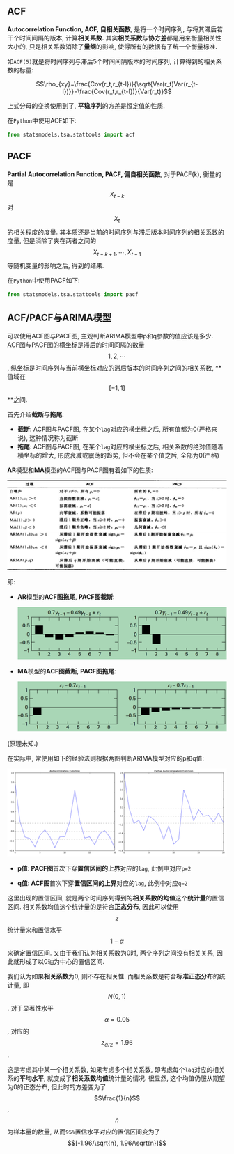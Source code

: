 ## ACF

**Autocorrelation Function, ACF, 自相关函数**, 是将一个时间序列, 与将其滞后若干个时间间隔的版本, 计算**相关系数**. 其实**相关系数**与**协方差**都是用来衡量相关性大小的, 只是相关系数消除了**量纲**的影响, 使得所有的数据有了统一个衡量标准.

如`ACF(5)`就是将时间序列与滞后5个时间间隔版本的时间序列, 计算得到的相关系数的标量:

$$\rho_{xy}=\frac{Cov(r_t,r_{t-l})}{\sqrt{Var(r_t)Var(r_{t-l})}}=\frac{Cov(r_t,r_{t-l})}{Var(r_t)}$$

上式分母的变换使用到了, **平稳序列**的方差是恒定值的性质.

在`Python`中使用ACF如下:

```python
from statsmodels.tsa.stattools import acf
```

## PACF

**Partial Autocorrelation Function, PACF, 偏自相关函数**, 对于PACF(k), 衡量的是$$X_{t-k}$$对$$X_t$$的相关程度的度量. 其本质还是当前的时间序列与滞后版本时间序列的相关系数的度量, 但是消除了夹在两者之间的$$X_{t-k+1},\cdots,X_{t-1}$$等随机变量的影响之后, 得到的结果.

在`Python`中使用PACF如下:

```python
from statsmodels.tsa.stattools import pacf
```

## ACF/PACF与ARIMA模型

可以使用ACF图与PACF图, 主观判断ARIMA模型中p和q参数的值应该是多少. ACF图与PACF图的横坐标是滞后的时间间隔的数量$$1,2,\cdots$$, 纵坐标是时间序列与当前横坐标对应的滞后版本的时间序列之间的相关系数, **值域在$$[-1, 1]$$**之间.

首先介绍**截断**与**拖尾**:

- **截断**: ACF图与PACF图, 在某个`lag`对应的横坐标之后, 所有值都为0(严格来说), 这种情况称为截断
- **拖尾**: ACF图与PACF图, 在某个`lag`对应的横坐标之后, 相关系数的绝对值随着横坐标的增大, 形成衰减或震荡的趋势, 但不会在某个值之后, 全部为0(严格)

**AR**模型和**MA**模型的ACF图与PACF图有着如下的性质:

![](pics/917868-20160419231958335-562221643.jpg)

即:

- **AR**模型的**ACF图拖尾**, **PACF图截断**:

  ![](pics/917868-20160419231946991-757891179.png)

- **MA**模型的**ACF图截断**, **PACF图拖尾**:

  ![](pics/917868-20160419231948101-1953740512.png)

(原理未知.)

在实际中, 常使用如下的经验法则根据两图判断ARIMA模型对应的p和q值:

![](pics/6.-acf-pcf-final.png)

- **p值**: **PACF图**首次下穿**置信区间的上界**对应的`lag`, 此例中对应`p=2`

- **q值**: **ACF图**首次下穿**置信区间的上界**对应的`lag`, 此例中对应`q=2`

这里出现的置信区间, 就是两个时间序列得到的**相关系数的均值**这个**统计量**的置信区间. 相关系数均值这个统计量的是符合**正态分布**, 因此可以使用$$z$$统计量来和置信水平$$1-\alpha$$来确定置信区间. 又由于我们认为相关系数为0时, 两个序列之间没有相关关系, 因此就形成了以0轴为中心的置信区间.

我们认为如果**相关系数**为0, 则不存在相关性. 而相关系数是符合**标准正态分布**的统计量, 即$$N(0,1)$$. 对于显著性水平$$\alpha=0.05$$, 对应的$$z_{\alpha/2}=1.96$$.

这是考虑其中某一个相关系数, 如果考虑多个相关系数, 即考虑每个`lag`对应的相关系的**平均水平**, 就变成了**相关系数均值**统计量的情况. 很显然, 这个均值仍服从期望为0的正态分布, 但此时的方差变为了$$\frac{1}{n}$$, $$n$$为样本量的数量, 从而`95%`置信水平对应的置信区间变为了$$[-1.96/\sqrt{n}, 1.96/\sqrt{n}]$$
